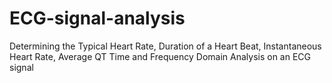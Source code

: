 # ECG-signal-analysis
Determining the Typical Heart Rate, Duration of a Heart Beat, Instantaneous Heart Rate, Average QT Time and Frequency Domain Analysis on an ECG signal
